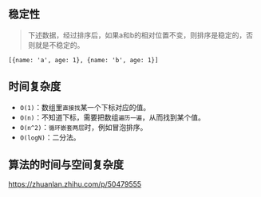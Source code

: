 ## 稳定性
> 下述数据，经过排序后，如果a和b的相对位置不变，则排序是稳定的，否则就是不稳定的。
```
[{name: 'a', age: 1}, {name: 'b', age: 1}]
```

## 时间复杂度
* `O(1)`：数组里`直接找`某一个下标对应的值。
* `O(n)`：不知道下标，需要把数组`遍历一遍`，从而找到某个值。
* `O(n^2)`：`循环嵌套两层`时，例如冒泡排序。
* `O(logN)`：二分法。

## 算法的时间与空间复杂度
https://zhuanlan.zhihu.com/p/50479555
